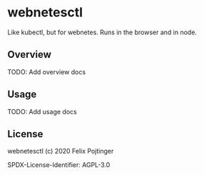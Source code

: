 # webnetesctl

Like kubectl, but for webnetes. Runs in the browser and in node.

## Overview

TODO: Add overview docs

## Usage

TODO: Add usage docs

## License

webnetesctl (c) 2020 Felix Pojtinger

SPDX-License-Identifier: AGPL-3.0
